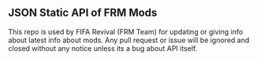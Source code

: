 ## JSON Static API of FRM Mods
This repo is used by FIFA Revival (FRM Team) for updating or giving info about latest info about mods.
Any pull request or issue will be ignored and closed without any notice unless its a bug about API itself.
